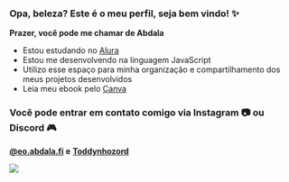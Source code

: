 ### Opa, beleza? Este é o meu perfil, seja bem vindo! ✨

**Prazer, você pode me chamar de Abdala**

- Estou estudando no [Alura](https://www.alura.com.br)
- Estou me desenvolvendo na linguagem JavaScript
- Utilizo esse espaço para minha organização e compartilhamento dos meus projetos desenvolvidos
- Leia meu ebook pelo [Canva](https://www.canva.com/design/DAF_JBKlCaI/IjCp9zL8HNFMpko-DFGI3Q/edit?utm_content=DAF_JBKlCaI&utm_campaign=designshare&utm_medium=link2&utm_source=sharebutton)

### Você pode entrar em contato comigo via Instagram 📷 ou Discord 🎮

**[@eo.abdala.fi](https://www.instagram.com/eo.abdala.fi/)**
**e**
**[Toddynhozord](https://discordapp.com/users/529116461583695872)**

![](https://media1.tenor.com/m/LivQlT-8ZEoAAAAC/shuumatsu-no-valkyrie-nikola-tesla.gif)
